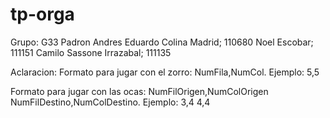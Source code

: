 # tp-orga
Grupo: G33                      Padron
Andres Eduardo Colina Madrid;   110680
Noel Escobar;                   111151
Camilo Sassone Irrazabal;       111135

Aclaracion:
Formato para jugar con el zorro: NumFila,NumCol. Ejemplo: 5,5 

Formato para jugar con las ocas: NumFilOrigen,NumColOrigen NumFilDestino,NumColDestino. Ejemplo: 3,4 4,4